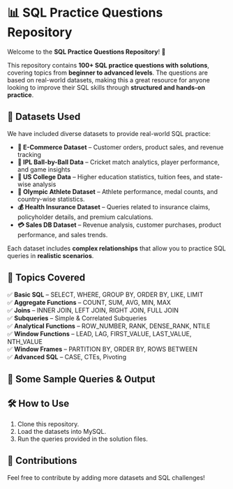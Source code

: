 # 📊 SQL Practice Questions Repository  

Welcome to the **SQL Practice Questions Repository**! 🚀  

This repository contains **100+ SQL practice questions with solutions**, covering topics from **beginner to advanced levels**. The questions are based on real-world datasets, making this a great resource for anyone looking to improve their SQL skills through **structured and hands-on practice**.  

## 📌 Datasets Used  

We have included diverse datasets to provide real-world SQL practice:  

- **🛒 E-Commerce Dataset** – Customer orders, product sales, and revenue tracking  
- **🏏 IPL Ball-by-Ball Data** – Cricket match analytics, player performance, and game insights  
- **🏫 US College Data** – Higher education statistics, tuition fees, and state-wise analysis  
- **🏅 Olympic Athlete Dataset** – Athlete performance, medal counts, and country-wise statistics.  
- **💰 Health Insurance Dataset** – Queries related to insurance claims, policyholder details, and premium calculations.  
- **💳 Sales DB Dataset** – Revenue analysis, customer purchases, product performance, and sales trends.  

Each dataset includes **complex relationships** that allow you to practice SQL queries in **realistic scenarios**.  

## 🚀 Topics Covered  

✅ **Basic SQL** – SELECT, WHERE, GROUP BY, ORDER BY, LIKE, LIMIT  
✅ **Aggregate Functions** – COUNT, SUM, AVG, MIN, MAX  
✅ **Joins** – INNER JOIN, LEFT JOIN, RIGHT JOIN, FULL JOIN  
✅ **Subqueries** – Simple & Correlated Subqueries  
✅ **Analytical Functions** – ROW_NUMBER, RANK, DENSE_RANK, NTILE  
✅ **Window Functions** – LEAD, LAG, FIRST_VALUE, LAST_VALUE, NTH_VALUE  
✅ **Window Frames** – PARTITION BY, ORDER BY, ROWS BETWEEN  
✅ **Advanced SQL** – CASE, CTEs, Pivoting  


## 📝 Some Sample Queries & Output  



## 🛠 How to Use  
1. Clone this repository.  
2. Load the datasets into MySQL.  
3. Run the queries provided in the solution files.  

## 📢 Contributions  
Feel free to contribute by adding more datasets and SQL challenges!
